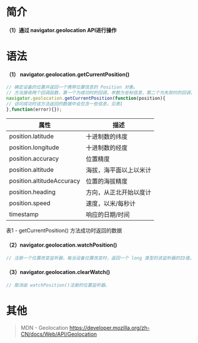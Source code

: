 # 简介

#### （1）通过  navigator.geolocation API进行操作



# 语法

#### （1） navigator.geolocation.getCurrentPosition()

```javascript
// 确定设备的位置并返回一个携带位置信息的 Position 对象。
// 方法接收两个回调函数，第一个为成功时的回调，参数为坐标信息，第二个为失败时的回调，参数为错误信息
navigator.geolocation.getCurrentPosition(function(position){
// 访问成功时该方法返回的数据中会包含一些信息，见表1   
},function(error){});
```

| 属性                      | 描述                   |
| ------------------------- | ---------------------- |
| position.latitude         | 十进制数的纬度         |
| position.longitude        | 十进制数的经度         |
| position.accuracy         | 位置精度               |
| position.altitude         | 海拔，海平面以上以米计 |
| position.altitudeAccuracy | 位置的海拔精度         |
| position.heading          | 方向，从正北开始以度计 |
| position.speed            | 速度，以米/每秒计      |
| timestamp                 | 响应的日期/时间        |

表1 - getCurrentPosition() 方法成功时返回的数据

#### （2）navigator.geolocation.watchPosition()

```js
// 注册一个位置改变监听器，每当设备位置改变时，返回一个 long 类型的该监听器的ID值。
```

#### （3）navigator.geolocation.clearWatch()

```javascript
// 取消由 watchPosition()注册的位置监听器。
```



# 其他

> MDN - Geolocation  https://developer.mozilla.org/zh-CN/docs/Web/API/Geolocation